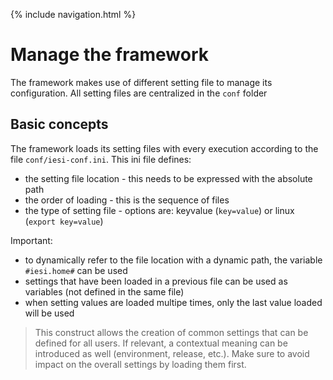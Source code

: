 {% include navigation.html %}

# Manage the framework

The framework makes use of different setting file to manage its configuration. All setting files are centralized in the `conf` folder

## Basic concepts

The framework loads its setting files with every execution according to the file `conf/iesi-conf.ini`. This ini file defines:
* the setting file location - this needs to be expressed with the absolute path
* the order of loading - this is the sequence of files
* the type of setting file - options are: keyvalue (`key=value`) or linux (`export key=value`)

Important:
* to dynamically refer to the file location with a dynamic path, the variable `#iesi.home#` can be used
* settings that have been loaded in a previous file can be used as variables (not defined in the same file)
* when setting values are loaded multipe times, only the last value loaded will be used

> This construct allows the creation of common settings that can be defined for all users. 
> If relevant, a contextual meaning can be introduced as well (environment, release, etc.). 
> Make sure to avoid impact on the overall settings by loading them first.

